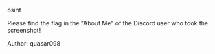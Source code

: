 osint

Please find the flag in the "About Me" of the Discord user who took the screenshot!

Author: quasar098
